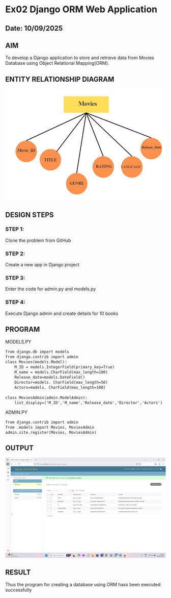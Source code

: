 # Ex02 Django ORM Web Application
## Date: 10/09/2025

## AIM
To develop a Django application to store and retrieve data from Movies Database using Object Relational Mapping(ORM).

## ENTITY RELATIONSHIP DIAGRAM

![alt text](<WEB - Copy.jpg>)

## DESIGN STEPS

### STEP 1:
Clone the problem from GitHub

### STEP 2:
Create a new app in Django project

### STEP 3:
Enter the code for admin.py and models.py

### STEP 4:
Execute Django admin and create details for 10 books

## PROGRAM
MODELS.PY

```
from django.db import models
from django.contrib import admin
class Movies(models.Model):
    M_ID = models.IntegerField(primary_key=True)
    M_name = models.CharField(max_length=100)
    Release_date=models.DateField()
    Director=models. CharField(max_length=50)
    Actors=models. CharField(max_length=100)

class MoviesAdmin(admin.ModelAdmin):
    list_display=('M_ID','M_name','Release_date','Director','Actors')
```
ADMIN.PY
```
from django.contrib import admin
from .models import Movies, MoviesAdmin
admin.site.register(Movies, MoviesAdmin)
```

## OUTPUT

![alt text](<Screenshot 2025-09-08 143506.png>)



## RESULT
Thus the program for creating a database using ORM hass been executed successfully
